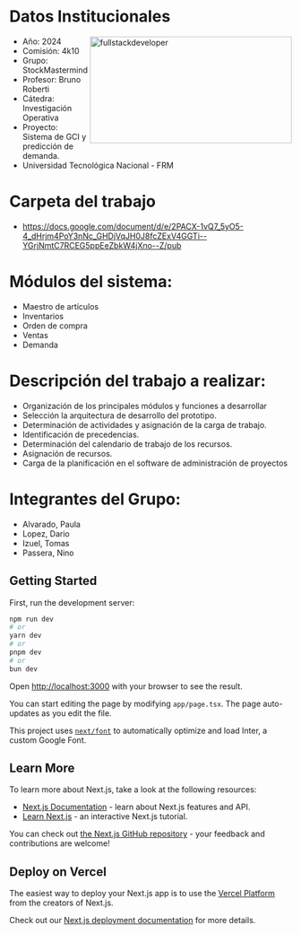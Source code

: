 # Datos Institucionales

 <p align="righ">
     <img
         src="https://media.giphy.com/media/2C6v4QD5d3YOO4YhID/giphy-downsized-large.gif"
         alt="fullstackdeveloper"
        width="360px"
         height="190px"
        align="right"
    />
 </p>

- Año: 2024
- Comisión: 4k10
- Grupo: StockMastermind
- Profesor: Bruno Roberti
- Cátedra: Investigación Operativa
- Proyecto: Sistema de GCI y predicción de demanda.
- Universidad Tecnológica Nacional - FRM

# Carpeta del trabajo

- https://docs.google.com/document/d/e/2PACX-1vQ7_5yO5-4_dHrjm4PoY3nNc_GHDjVqJH0J8fcZExV4GGTi--YGrjNmtC7RCEG5ppEeZbkW4jXno--Z/pub

# Módulos del sistema:

- Maestro de artículos
- Inventarios
- Orden de compra
- Ventas
- Demanda

# Descripción del trabajo a realizar:

- Organización de los principales módulos y funciones a desarrollar
- Selección la arquitectura de desarrollo del prototipo.
- Determinación de actividades y asignación de la carga de trabajo.
- Identificación de precedencias.
- Determinación del calendario de trabajo de los recursos.
- Asignación de recursos.
- Carga de la planificación en el software de administración de proyectos

# Integrantes del Grupo:

- Alvarado, Paula
- Lopez, Dario
- Izuel, Tomas
- Passera, Nino

## Getting Started

First, run the development server:

```bash
npm run dev
# or
yarn dev
# or
pnpm dev
# or
bun dev
```

Open [http://localhost:3000](http://localhost:3000) with your browser to see the result.

You can start editing the page by modifying `app/page.tsx`. The page auto-updates as you edit the file.

This project uses [`next/font`](https://nextjs.org/docs/basic-features/font-optimization) to automatically optimize and load Inter, a custom Google Font.

## Learn More

To learn more about Next.js, take a look at the following resources:

- [Next.js Documentation](https://nextjs.org/docs) - learn about Next.js features and API.
- [Learn Next.js](https://nextjs.org/learn) - an interactive Next.js tutorial.

You can check out [the Next.js GitHub repository](https://github.com/vercel/next.js/) - your feedback and contributions are welcome!

## Deploy on Vercel

The easiest way to deploy your Next.js app is to use the [Vercel Platform](https://vercel.com/new?utm_medium=default-template&filter=next.js&utm_source=create-next-app&utm_campaign=create-next-app-readme) from the creators of Next.js.

Check out our [Next.js deployment documentation](https://nextjs.org/docs/deployment) for more details.

